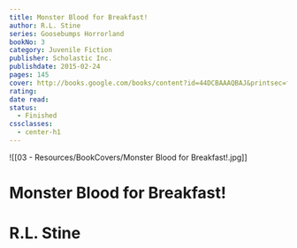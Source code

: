 ```yaml
---
title: Monster Blood for Breakfast!
author: R.L. Stine
series: Goosebumps Horrorland
bookNo: 3
category: Juvenile Fiction
publisher: Scholastic Inc.
publishdate: 2015-02-24
pages: 145
cover: http://books.google.com/books/content?id=44DCBAAAQBAJ&printsec=frontcover&img=1&zoom=1&edge=curl&source=gbs_api
rating: 
date read: 
status:
  - Finished
cssclasses:
  - center-h1
---
```

![[03 - Resources/BookCovers/Monster Blood for Breakfast!.jpg]]
# Monster Blood for Breakfast!
# R.L. Stine